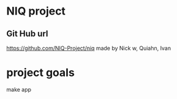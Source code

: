 # NIQ project 
## Git Hub url
https://github.com/NIQ-Project/niq
made by Nick w, Quiahn, Ivan
# project goals
make app
